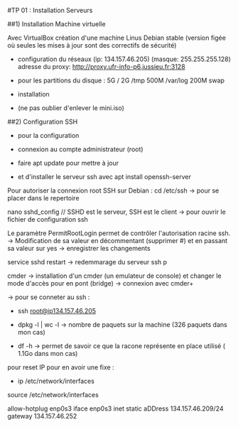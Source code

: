 #TP 01 : Installation Serveurs


##1) Installation Machine virtuelle

Avec VirtualBox création d'une machine Linus Debian stable 
(version figée où seules les mises à jour sont des correctifs de sécurité)

- configuration du réseaux (ip: 134.157.46.205)
                       (masque: 255.255.255.128) 
              adresse du proxy: http://proxy.ufr-info-p6.jussieu.fr:3128
- pour les partitions du disque : 5G /
                                  2G /tmp
                                  500M /var/log
                                  200M swap
 - installation 
 
 - (ne pas oublier d'enlever le mini.iso)

##2) Configuration SSH

- pour la configuration

- connexion au compte administrateur (root)
- faire apt update pour mettre à jour 
- et d'installer le serveur ssh avec apt install openssh-server

Pour autoriser la connexion root SSH sur Debian :
cd /etc/ssh
-> pour se placer dans le repertoire

nano sshd_config 
// SSHD est le serveur, SSH est le client
-> pour ouvrir le fichier de configuration ssh

Le paramètre PermitRootLogin permet de contrôler l'autorisation racine ssh.
-> Modification de sa valeur en décommentant (supprimer #) et en passant sa valeur sur yes
-> enregistrer les changements

service sshd restart
-> redemmarage du serveur ssh p

cmder
-> installation d'un cmder (un emulateur de console) et changer le mode d'accès pour en pont (bridge)
-> connexion avec cmder+

-> pour se conneter au ssh :
- ssh root@ip134.157.46.205

- dpkg -l | wc -l
-> nombre de paquets sur la machine (326 paquets dans mon cas)

- df -h
-> permet de savoir ce que la racone représente en place utilisé ( 1.1Go dans mon cas)

pour reset IP pour en avoir une fixe :
-  ip  /etc/network/interfaces

source /etc/network/interfaces

allow-hotplug enp0s3
iface enp0s3 inet static
  aDDress 134.157.46.209/24
  gateway 134.157.46.252
  
 









